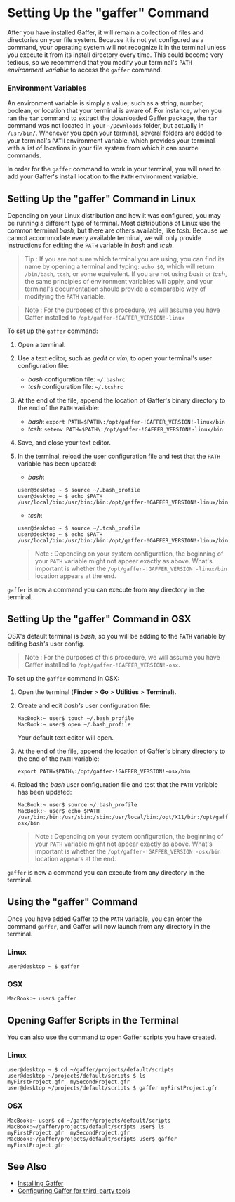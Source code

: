 # Setting Up the "gaffer" Command #

After you have installed Gaffer, it will remain a collection of files and directories on your file system. Because it is not yet configured as a command, your operating system will not recognize it in the terminal unless you execute it from its install directory every time. This could become very tedious, so we recommend that you modify your terminal's `PATH` _environment variable_ to access the `gaffer` command.

### Environment Variables ###

An environment variable is simply a value, such as a string, number, boolean, or location that your terminal is aware of. For instance, when you ran the `tar` command to extract the downloaded Gaffer package, the `tar` command was not located in your `~/Downloads` folder, but actually in `/usr/bin/`. Whenever you open your terminal, several folders are added to your terminal's `PATH` environment variable, which provides your terminal with a list of locations in your file system from which it can source commands.

In order for the `gaffer` command to work in your terminal, you will need to add your Gaffer's install location to the `PATH` environment variable.


## Setting Up the "gaffer" Command in Linux ##

Depending on your Linux distribution and how it was configured, you may be running a different type of terminal. Most distributions of Linux use the common terminal _bash_, but there are others available, like _tcsh_. Because we cannot accommodate every available terminal, we will only provide instructions for editing the `PATH` variable in _bash_ and _tcsh_.

> Tip : 
> If you are not sure which terminal you are using, you can find its name by opening a terminal and typing: `echo $0`, which will return `/bin/bash`, `tcsh`, or some equivalent. If you are not using _bash_ or _tcsh_, the same principles of environment variables will apply, and your terminal's documentation should provide a comparable way of modifying the `PATH` variable.

> Note :
> For the purposes of this procedure, we will assume you have Gaffer installed to `/opt/gaffer-!GAFFER_VERSION!-linux`

To set up the `gaffer` command:

1. Open a terminal.

2. Use a text editor, such as _gedit_ or _vim_, to open your terminal's user configuration file:
    
    * _bash_ configuration file: `~/.bashrc`
    * _tcsh_ configuration file: `~/.tcshrc`

3. At the end of the file, append the location of Gaffer's binary directory to the end of the `PATH` variable:
    * _bash_: `export PATH=$PATH\:/opt/gaffer-!GAFFER_VERSION!-linux/bin`
    * _tcsh_: `setenv PATH=$PATH\:/opt/gaffer-!GAFFER_VERSION!-linux/bin`

4. Save, and close your text editor.

5. In the terminal, reload the user configuration file and test that the `PATH` variable has been updated:
    
    * _bash_:
    ```shell
    user@desktop ~ $ source ~/.bash_profile
    user@desktop ~ $ echo $PATH
    /usr/local/bin:/usr/bin:/bin:/opt/gaffer-!GAFFER_VERSION!-linux/bin
    ```
    
    * _tcsh_:
    ```shell
    user@desktop ~ $ source ~/.tcsh_profile
    user@desktop ~ $ echo $PATH
    /usr/local/bin:/usr/bin:/bin:/opt/gaffer-!GAFFER_VERSION!-linux/bin
    ```
    
    > Note :
    > Depending on your system configuration, the beginning of your `PATH` variable might not appear exactly as above. What's important is whether the `/opt/gaffer-!GAFFER_VERSION!-linux/bin` location appears at the end.

`gaffer` is now a command you can execute from any directory in the terminal.


## Setting Up the "gaffer" Command in OSX ##

OSX's default terminal is _bash_, so you will be adding to the `PATH` variable by editing _bash's_ user config.

> Note :
> For the purposes of this procedure, we will assume you have Gaffer installed to `/opt/gaffer-!GAFFER_VERSION!-osx`.

To set up the `gaffer` command in OSX:

1. Open the terminal (**Finder** > **Go** > **Utilities** > **Terminal**).

2. Create and edit _bash's_ user configuration file:

    ```shell
    MacBook:~ user$ touch ~/.bash_profile
    MacBook:~ user$ open ~/.bash_profile
    ```
    Your default text editor will open.

3. At the end of the file, append the location of Gaffer's binary directory to the end of the `PATH` variable:

    ```
    export PATH=$PATH\:/opt/gaffer-!GAFFER_VERSION!-osx/bin
    ```

4. Reload the _bash_ user configuration file and test that the `PATH` variable has been updated:

    ```shell
    MacBook:~ user$ source ~/.bash_profile
    MacBook:~ user$ echo $PATH
    /usr/bin:/bin:/usr/sbin:/sbin:/usr/local/bin:/opt/X11/bin:/opt/gaffer-!GAFFER_VERSION!-osx/bin
    ```

    > Note :
    > Depending on your system configuration, the beginning of your `PATH` variable might not appear exactly as above. What's important is whether the `/opt/gaffer-!GAFFER_VERSION!-osx/bin` location appears at the end.

`gaffer` is now a command you can execute from any directory in the terminal.


## Using the "gaffer" Command ##

Once you have added Gaffer to the `PATH` variable, you can enter the command `gaffer`, and Gaffer will now launch from any directory in the terminal.

### Linux ###

```shell
user@desktop ~ $ gaffer
```

### OSX ###

```shell
MacBook:~ user$ gaffer
```

## Opening Gaffer Scripts in the Terminal ##

You can also use the command to open Gaffer scripts you have created.


### Linux ###

```shell
user@desktop ~ $ cd ~/gaffer/projects/default/scripts
user@desktop ~/projects/default/scripts $ ls
myFirstProject.gfr  mySecondProject.gfr
user@desktop ~/projects/default/scripts $ gaffer myFirstProject.gfr
```


### OSX ###

```shell
MacBook:~ user$ cd ~/gaffer/projects/default/scripts
MacBook:~/gaffer/projects/default/scripts user$ ls
myFirstProject.gfr  mySecondProject.gfr
MacBook:~/gaffer/projects/default/scripts user$ gaffer myFirstProject.gfr
```


## See Also ##

* [Installing Gaffer](../InstallingGaffer/index.md)
* [Configuring Gaffer for third-party tools](../ConfiguringGafferForThirdPartyTools/index.md)
